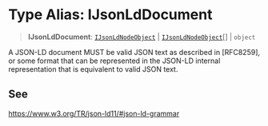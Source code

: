 # Type Alias: IJsonLdDocument

> **IJsonLdDocument**: [`IJsonLdNodeObject`](../interfaces/IJsonLdNodeObject.md) \| [`IJsonLdNodeObject`](../interfaces/IJsonLdNodeObject.md)[] \| `object`

A JSON-LD document MUST be valid JSON text as described in [RFC8259],
or some format that can be represented in the JSON-LD internal representation
that is equivalent to valid JSON text.

## See

https://www.w3.org/TR/json-ld11/#json-ld-grammar
